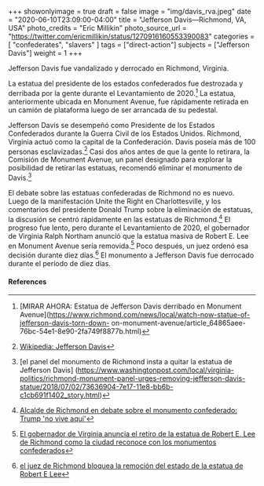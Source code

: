 +++
showonlyimage = true
draft = false
image = "img/davis_rva.jpeg"
date = "2020-06-10T23:09:00-04:00"
title = "Jefferson Davis—Richmond, VA, USA"
photo_credits = "Eric Millikin"
photo_source_url = "https://twitter.com/ericmillikin/status/1270916160553390083"
categories = [ "confederates", "slavers" ]
tags = ["direct-action"]
subjects = ["Jefferson Davis"]
weight = 1
+++

Jefferson Davis fue vandalizado y derrocado en Richmond, Virginia.

<!--more-->

La estatua del presidente de los estados confederados fue destrozada y derribada por la gente durante el Levantamiento de 2020.[^1] La estatua, anteriormente ubicada en Monument Avenue, fue rápidamente retirada en un camión de plataforma luego de ser arrancada de su pedestal.

Jefferson Davis se desempeñó como Presidente de los Estados Confederados durante la Guerra Civil de los Estados Unidos. Richmond, Virginia actuó como la capital de la Confederación. Davis poseía más de 100 personas esclavizadas.[^2] Casi dos años antes de que la gente lo retirara, la Comisión de Monument Avenue, un panel designado para explorar la posibilidad de retirar las estatuas, recomendó eliminar el monumento de Davis.[^3]

El debate sobre las estatuas confederadas de Richmond no es nuevo. Luego de la manifestación Unite the Right en Charlottesville, y los comentarios del presidente Donald Trump sobre la eliminación de estatuas, la discusión se centró rápidamente en las estatuas de Richmond.[^4] El progreso fue lento, pero durante el Levantamiento de 2020, el gobernador de Virginia Ralph Northam anunció que la estatua masiva de Robert E. Lee en Monument Avenue sería removida.[^5] Poco después, un juez ordenó esa decisión durante diez días.[^6] El monumento a Jefferson Davis fue derrocado durante el período de diez días.

#### References

[^1]: [MIRAR AHORA: Estatua de Jefferson Davis derribado en Monument Avenue](https://www.richmond.com/news/local/watch-now-statue-of-jefferson-davis-torn-down- on-monument-avenue/article_64865aee-76bc-54e1-8e90-2fa749f8877b.html)

[^2]: [Wikipedia: Jefferson Davis](https://en.wikipedia.org/wiki/Jefferson_Davis)

[^3]: [el panel del monumento de Richmond insta a quitar la estatua de Jefferson Davis] (https://www.washingtonpost.com/local/virginia-politics/richmond-monument-panel-urges-removing-jefferson-davis-statue/2018/07/02/73636904-7e17-11e8-bb6b-c1cb691f1402_story.html)

[^4]: [Alcalde de Richmond en debate sobre el monumento confederado: Trump 'no vive aquí'](https://abcnews.go.com/Politics/richmond-mayor-confederate-monument-debate-trump-doesnt-live/story?id=49313827)

[^5]: [El gobernador de Virginia anuncia el retiro de la estatua de Robert E. Lee de Richmond como la ciudad reconoce con los monumentos confederados](https://edition.cnn.com/2020/06/03/politics/ralph-northam-robert-e-lee-statue-remove/index.html)

[^6]: [el juez de Richmond bloquea la remoción del estado de la estatua de Robert E Lee](https://edition.cnn.com/2020/06/09/politics/judge-blocks-removal-robert-e-lee-statue-richmond/index.html)
